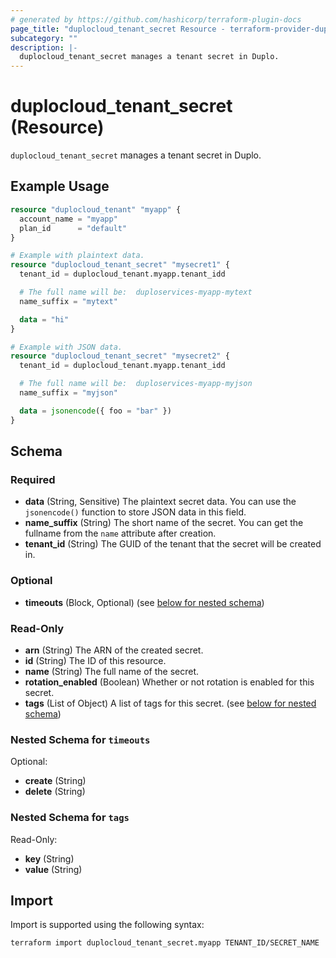 ```yaml
---
# generated by https://github.com/hashicorp/terraform-plugin-docs
page_title: "duplocloud_tenant_secret Resource - terraform-provider-duplocloud"
subcategory: ""
description: |-
  duplocloud_tenant_secret manages a tenant secret in Duplo.
---
```


# duplocloud_tenant_secret (Resource)

`duplocloud_tenant_secret` manages a tenant secret in Duplo.

## Example Usage

```terraform
resource "duplocloud_tenant" "myapp" {
  account_name = "myapp"
  plan_id      = "default"
}

# Example with plaintext data.
resource "duplocloud_tenant_secret" "mysecret1" {
  tenant_id = duplocloud_tenant.myapp.tenant_idd

  # The full name will be:  duploservices-myapp-mytext
  name_suffix = "mytext"

  data = "hi"
}

# Example with JSON data.
resource "duplocloud_tenant_secret" "mysecret2" {
  tenant_id = duplocloud_tenant.myapp.tenant_idd

  # The full name will be:  duploservices-myapp-myjson
  name_suffix = "myjson"

  data = jsonencode({ foo = "bar" })
}
```

<!-- schema generated by tfplugindocs -->
## Schema

### Required

- **data** (String, Sensitive) The plaintext secret data. You can use the `jsonencode()` function to store JSON data in this field.
- **name_suffix** (String) The short name of the secret. You can get the fullname from the `name` attribute after creation.
- **tenant_id** (String) The GUID of the tenant that the secret will be created in.

### Optional

- **timeouts** (Block, Optional) (see [below for nested schema](#nestedblock--timeouts))

### Read-Only

- **arn** (String) The ARN of the created secret.
- **id** (String) The ID of this resource.
- **name** (String) The full name of the secret.
- **rotation_enabled** (Boolean) Whether or not rotation is enabled for this secret.
- **tags** (List of Object) A list of tags for this secret. (see [below for nested schema](#nestedatt--tags))

<a id="nestedblock--timeouts"></a>
### Nested Schema for `timeouts`

Optional:

- **create** (String)
- **delete** (String)


<a id="nestedatt--tags"></a>
### Nested Schema for `tags`

Read-Only:

- **key** (String)
- **value** (String)

## Import

Import is supported using the following syntax:

```shell
terraform import duplocloud_tenant_secret.myapp TENANT_ID/SECRET_NAME
```
